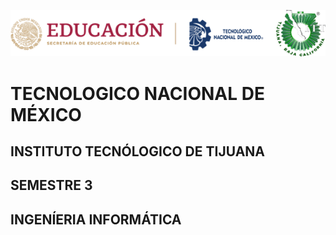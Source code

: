 <p align="center"><img src="IMG/LOGOTIPO.png"/></p><p align="center"><h1>TECNOLOGICO NACIONAL DE MÉXICO</h1></p><p align="center"><h2>INSTITUTO TECNÓLOGICO DE TIJUANA</h2></p><p align="center"><h2>SEMESTRE 3</h2></p><p align="center"><h2>INGENÍERIA INFORMÁTICA</h2></p>